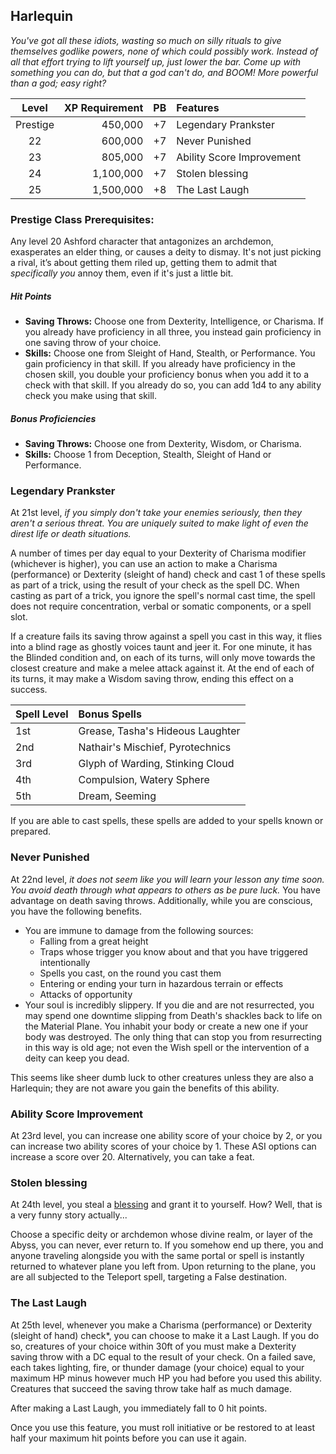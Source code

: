## Harlequin
*You've got all these idiots, wasting so much on silly rituals to give themselves godlike powers, none of which could possibly work. Instead of all that effort trying to lift yourself up, just lower the bar. Come up with something you can do, but that a god can't do, and BOOM! More powerful than a god; easy right?*

| Level    | XP Requirement   | PB | Features |
|:--------:|----------:|---:|:---------|
| Prestige | 450,000   | +7 | Legendary Prankster |
| 22       | 600,000   | +7 | Never Punished |
| 23       | 805,000   | +7 | Ability Score Improvement |
| 24       | 1,100,000 | +7 | Stolen blessing |
| 25       | 1,500,000 | +8 | The Last Laugh |

### Prestige Class Prerequisites:                   
Any level 20 Ashford character that antagonizes an archdemon, exasperates an elder thing, or causes a deity to dismay. It's not just picking a rival, it’s about getting them riled up, getting them to admit that *specifically you* annoy them, even if it's just a little bit. 

##### Hit Points
- **Saving Throws:** Choose one from Dexterity, Intelligence, or Charisma. If you already have proficiency in all three, you instead gain proficiency in one saving throw of your choice.
- **Skills:** Choose one from Sleight of Hand, Stealth, or Performance. You gain proficiency in that skill. If you already have proficiency in the chosen skill, you double your proficiency bonus when you add it to a check with that skill. If you already do so, you can add 1d4 to any ability check you make using that skill.

##### Bonus Proficiencies
- **Saving Throws:** Choose one from Dexterity, Wisdom, or Charisma. 
- **Skills:** Choose 1 from Deception, Stealth, Sleight of Hand or Performance.

### Legendary Prankster
At 21st level, *if you simply don't take your enemies seriously, then they aren't a serious threat. You are uniquely suited to make light of even the direst life or death situations.* 

A number of times per day equal to your Dexterity of Charisma modifier (whichever is higher), you can use an action to make a Charisma (performance) or Dexterity (sleight of hand) check and cast 1 of these spells as part of a trick, using the result of your check as the spell DC. When casting as part of a trick, you ignore the spell's normal cast time, the spell does not require concentration, verbal or somatic components, or a spell slot. 

If a creature fails its saving throw against a spell you cast in this way, it flies into a blind rage as ghostly voices taunt and jeer it. For one minute, it has the Blinded condition and, on each of its turns, will only move towards the closest creature and make a melee attack against it. At the end of each of its turns, it may make a Wisdom saving throw, ending this effect on a success.

| Spell Level | Bonus Spells | 
|:-----------------|:-----------------|
| 1st | Grease, Tasha's Hideous Laughter | 
| 2nd | Nathair's Mischief, Pyrotechnics |
| 3rd | Glyph of Warding, Stinking Cloud |
| 4th | Compulsion, Watery Sphere |
| 5th | Dream, Seeming |

If you are able to cast spells, these spells are added to your spells known or prepared.

### Never Punished
At 22nd level, *it does not seem like you will learn your lesson any time soon. You avoid death through what appears to others as be pure luck.* You have advantage on death saving throws. Additionally, while you are conscious, you have the following benefits.

- You are immune to damage from the following sources:
    - Falling from a great height
    - Traps whose trigger you know about and that you have triggered intentionally
    - Spells you cast, on the round you cast them
    - Entering or ending your turn in hazardous terrain or effects
    - Attacks of opportunity
- Your soul is incredibly slippery. If you die and are not resurrected, you may spend one downtime slipping from Death's shackles back to life on the Material Plane. You inhabit your body or create a new one if your body was destroyed. The only thing that can stop you from resurrecting in this way is old age; not even the Wish spell or the intervention of a deity can keep you dead.

This seems like sheer dumb luck to other creatures unless they are also a Harlequin; they are not aware you gain the benefits of this ability.

### Ability Score Improvement                   
At 23rd level, you can increase one ability score of your choice by 2, or you can increase two ability scores of your choice by 1. These ASI options can increase a score over 20.
Alternatively, you can take a feat. 

### Stolen blessing
At 24th level, you steal a [blessing](blessings.md) and grant it to yourself. How? Well, that is a very funny story actually...

Choose a specific deity or archdemon whose divine realm, or layer of the Abyss, you can never, ever return to. If you somehow end up there, you and anyone traveling alongside you with the same portal or spell is instantly returned to whatever plane you left from. Upon returning to the plane, you are all subjected to the Teleport spell, targeting a False destination.
                
### The Last Laugh
At 25th level, whenever you make a  Charisma (performance) or Dexterity (sleight of hand) check*, you can choose to make it a Last Laugh. If you do so, creatures of your choice within 30ft of you must make a Dexterity saving throw with a DC equal to the result of your check. On a failed save, each takes lighting, fire, or thunder damage (your choice) equal to your maximum HP minus however much HP you had before you used this ability. Creatures that succeed the saving throw take half as much damage.

After making a Last Laugh, you immediately fall to 0 hit points.

Once you use this feature, you must roll initiative or be restored to at least half your maximum hit points before you can use it again.